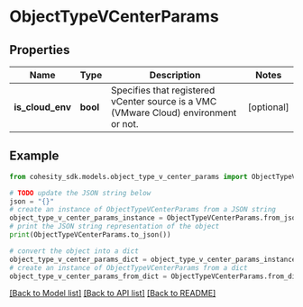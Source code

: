 # ObjectTypeVCenterParams


## Properties

Name | Type | Description | Notes
------------ | ------------- | ------------- | -------------
**is_cloud_env** | **bool** | Specifies that registered vCenter source is a VMC (VMware Cloud) environment or not. | [optional] 

## Example

```python
from cohesity_sdk.models.object_type_v_center_params import ObjectTypeVCenterParams

# TODO update the JSON string below
json = "{}"
# create an instance of ObjectTypeVCenterParams from a JSON string
object_type_v_center_params_instance = ObjectTypeVCenterParams.from_json(json)
# print the JSON string representation of the object
print(ObjectTypeVCenterParams.to_json())

# convert the object into a dict
object_type_v_center_params_dict = object_type_v_center_params_instance.to_dict()
# create an instance of ObjectTypeVCenterParams from a dict
object_type_v_center_params_from_dict = ObjectTypeVCenterParams.from_dict(object_type_v_center_params_dict)
```
[[Back to Model list]](../README.md#documentation-for-models) [[Back to API list]](../README.md#documentation-for-api-endpoints) [[Back to README]](../README.md)


